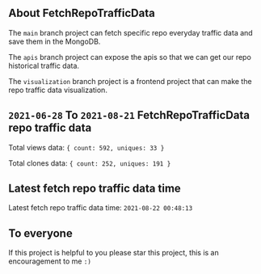 ## About FetchRepoTrafficData

The `main` branch project can fetch specific repo everyday traffic data and save them in the MongoDB.

The `apis` branch project can expose the apis so that we can get our repo historical traffic data.

The `visualization` branch project is a frontend project that can make the repo traffic data visualization.

## `2021-06-28` To `2021-08-21` FetchRepoTrafficData repo traffic data

Total views data: `{ count: 592, uniques: 33 }`

Total clones data: `{ count: 252, uniques: 191 }`

## Latest fetch repo traffic data time

Latest fetch repo traffic data time: `2021-08-22 00:48:13`

## To everyone

If this project is helpful to you please star this project, this is an encouragement to me `:)`



